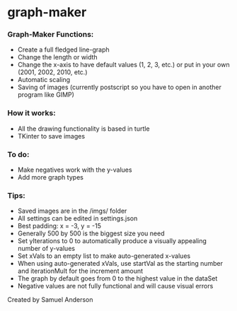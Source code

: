 # graph-maker

### Graph-Maker Functions:
* Create a full fledged line-graph
* Change the length or width
* Change the x-axis to have default values (1, 2, 3, etc.) or put in your own (2001, 2002, 2010, etc.)
* Automatic scaling
* Saving of images (currently postscript so you have to open in another program like GIMP)

### How it works:
* All the drawing functionality is based in turtle
* TKinter to save images

### To do:
* Make negatives work with the y-values
* Add more graph types

### Tips:
* Saved images are in the /imgs/ folder
* All settings can be edited in settings.json
* Best padding: x = -3, y = -15
* Generally 500 by 500 is the biggest size you need
* Set yIterations to 0 to automatically produce a visually appealing number of y-values
* Set xVals to an empty list to make auto-generated x-values
* When using auto-generated xVals, use startVal as the starting number and iterationMult for the increment amount
* The graph by default goes from 0 to the highest value in the dataSet
* Negative values are not fully functional and will cause visual errors

Created by Samuel Anderson